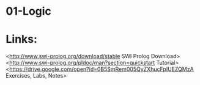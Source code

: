 # 01-Logic
# Links:
<http://www.swi-prolog.org/download/stable SWI Prolog Download>
<http://www.swi-prolog.org/pldoc/man?section=quickstart Tutorial>
<https://drive.google.com/open?id=0B5SmRem005QyZXhucFpIUEZQMzA Exercises, Labs, Notes>
